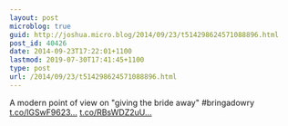 ```yaml
---
layout: post
microblog: true
guid: http://joshua.micro.blog/2014/09/23/t514298624571088896.html
post_id: 40426
date: 2014-09-23T17:22:01+1100
lastmod: 2019-07-30T17:41:45+1100
type: post
url: /2014/09/23/t514298624571088896.html
---
```

A modern point of view on "giving the bride away" #bringadowry [t.co/lGSwF9623...](http://t.co/lGSwF9623c) [t.co/RBsWDZ2uU...](http://t.co/RBsWDZ2uUN)
